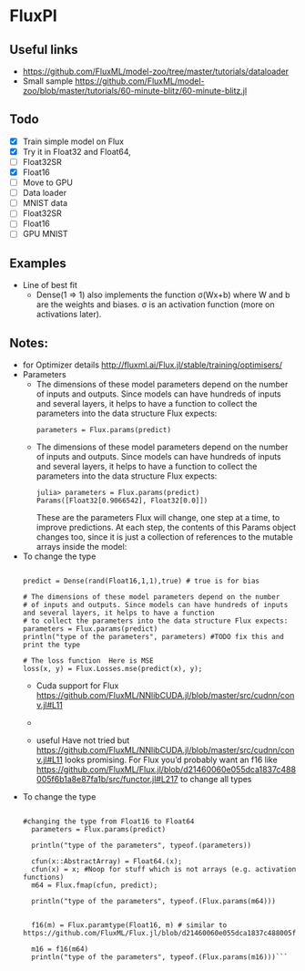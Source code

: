 # FluxPl

## Useful links

* https://github.com/FluxML/model-zoo/tree/master/tutorials/dataloader
* Small sample https://github.com/FluxML/model-zoo/blob/master/tutorials/60-minute-blitz/60-minute-blitz.jl


## Todo
- [x] Train simple model on Flux
- [x] Try it in Float32 and Float64, 
- [ ] Float32SR
- [x] Float16
- [ ] Move to GPU
- [ ] Data loader
- [ ] MNIST data 
- [ ] Float32SR
- [ ] Float16 
- [ ] GPU MNIST 

## Examples 
- Line of best fit 
  - Dense(1 => 1) also implements the function σ(Wx+b) where W and b are the weights and biases. σ is an activation function (more on activations later).  



## Notes:
- for Optimizer details http://fluxml.ai/Flux.jl/stable/training/optimisers/
- Parameters
  - The dimensions of these model parameters depend on the number of inputs and outputs. Since models can have hundreds of inputs and several layers, it helps to have a function to collect the parameters into the data structure Flux expects:
    ```
    parameters = Flux.params(predict)
    ```
  - The dimensions of these model parameters depend on the number of inputs and outputs. Since models can have hundreds of inputs and several layers, it helps to have a function to collect the parameters into the data structure Flux expects:
    ```
    julia> parameters = Flux.params(predict)
    Params([Float32[0.9066542], Float32[0.0]])
    ```
    These are the parameters Flux will change, one step at a time, to improve predictions. At each step, the contents of this Params object changes too, since it is just a collection of references to the mutable arrays inside the model:
 - To change the type 
    ```
    
    predict = Dense(rand(Float16,1,1),true) # true is for bias

    # The dimensions of these model parameters depend on the number 
    # of inputs and outputs. Since models can have hundreds of inputs and several layers, it helps to have a function 
    # to collect the parameters into the data structure Flux expects:
    parameters = Flux.params(predict)
    println("type of the parameters", parameters) #TODO fix this and print the type

    # The loss function  Here is MSE
    loss(x, y) = Flux.Losses.mse(predict(x), y);
    ```
    - Cuda support for Flux https://github.com/FluxML/NNlibCUDA.jl/blob/master/src/cudnn/conv.jl#L11
    - 

    - useful Have not tried but https://github.com/FluxML/NNlibCUDA.jl/blob/master/src/cudnn/conv.jl#L11 looks promising. For Flux you’d probably want an f16 like https://github.com/FluxML/Flux.jl/blob/d21460060e055dca1837c488005f6b1a8e87fa1b/src/functor.jl#L217 to change all types
  - To change the type 
      ```predict = Dense(rand(Float16,1,1),true) # true is for bias, 1 input and 1 output

      #changing the type from Float16 to Float64
        parameters = Flux.params(predict)

        println("type of the parameters", typeof.(parameters)) 

        cfun(x::AbstractArray) = Float64.(x); 
        cfun(x) = x; #Noop for stuff which is not arrays (e.g. activation functions)
        m64 = Flux.fmap(cfun, predict);

        println("type of the parameters", typeof.(Flux.params(m64))) 


        f16(m) = Flux.paramtype(Float16, m) # similar to https://github.com/FluxML/Flux.jl/blob/d21460060e055dca1837c488005f6b1a8e87fa1b/src/functor.jl#L217

        m16 = f16(m64)
        println("type of the parameters", typeof.(Flux.params(m16)))```